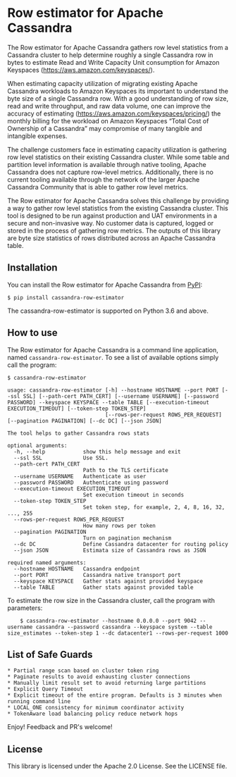 # Row estimator for Apache Cassandra

The Row estimator for Apache Cassandra gathers row level statistics from a Cassandra cluster to help determine roughly a single Cassandra row in bytes to estimate  Read and Write Capacity Unit consumption for Amazon Keyspaces (https://aws.amazon.com/keyspaces/).

When estimating capacity utilization of migrating existing Apache Cassandra workloads to Amazon Keyspaces its important to understand the byte size of a single Cassandra row. With a good understanding of row size, read and write throughput, and raw data volume, one can improve the accuracy of estimating (https://aws.amazon.com/keyspaces/pricing/) the monthly billing for the workload on Amazon Keyspaces “Total Cost of Ownership of a Cassandra” may compromise of many tangible and intangible expenses. 

The challenge customers face in estimating capacity utilization is gathering row level statistics on their existing Cassandra cluster. While some table and partition level information is available through native tooling, Apache Cassandra does not capture row-level metrics. Additionally, there is no current tooling available through the network of the larger Apache Cassandra Community that is able to gather row level metrics.

The Row estimator for Apache Cassandra solves this challenge by providing a way to gather row level statistics from the existing Cassandra cluster. This tool is designed to be run against production and UAT environments in a secure and non-invasive way. No customer data is captured, logged or stored in the process of gathering row metrics. The outputs of this library are byte size statistics of rows distributed across an Apache Cassandra table. 

## Installation

You can install the Row estimator for Apache Cassandra from [PyPI](https://pypi.org/project/row-estimator-for-apache-cassandra/):

```
$ pip install cassandra-row-estimator
```

The cassandra-row-estimator is supported on Python 3.6 and above.

## How to use

The Row estimator for Apache Cassandra is a command line application, named `cassandra-row-estimator`. To see a list of available options simply call the program:

```
$ cassandra-row-estimator

usage: cassandra-row-estimator [-h] --hostname HOSTNAME --port PORT [--ssl SSL] [--path-cert PATH_CERT] [--username USERNAME] [--password PASSWORD] --keyspace KEYSPACE --table TABLE [--execution-timeout EXECUTION_TIMEOUT] [--token-step TOKEN_STEP]
                               [--rows-per-request ROWS_PER_REQUEST] [--pagination PAGINATION] [--dc DC] [--json JSON]

The tool helps to gather Cassandra rows stats

optional arguments:
  -h, --help            show this help message and exit
  --ssl SSL             Use SSL.
  --path-cert PATH_CERT
                        Path to the TLS certificate
  --username USERNAME   Authenticate as user
  --password PASSWORD   Authenticate using password
  --execution-timeout EXECUTION_TIMEOUT
                        Set execution timeout in seconds
  --token-step TOKEN_STEP
                        Set token step, for example, 2, 4, 8, 16, 32, ..., 255
  --rows-per-request ROWS_PER_REQUEST
                        How many rows per token
  --pagination PAGINATION
                        Turn on pagination mechanism
  --dc DC               Define Cassandra datacenter for routing policy
  --json JSON           Estimata size of Cassandra rows as JSON

required named arguments:
  --hostname HOSTNAME   Cassandra endpoint
  --port PORT           Cassandra native transport port
  --keyspace KEYSPACE   Gather stats against provided keyspace
  --table TABLE         Gather stats against provided table

```

To estimate the row size in the Cassandra cluster, call the program with parameters:

```
	$ cassandra-row-estimator --hostname 0.0.0.0 --port 9042 --username cassandra --password cassandra --keyspace system --table size_estimates --token-step 1 --dc datacenter1 --rows-per-request 1000 
```

## List of Safe Guards

    * Partial range scan based on cluster token ring
    * Paginate results to avoid exhausting cluster connections
    * Manually limit result set to avoid returning large partitions
    * Explicit Query Timeout
    * Explicit timeout of the entire program. Defaults is 3 minutes when running command line
    * LOCAL_ONE consistency for minimum coordinator activity
    * TokenAware load balancing policy reduce network hops

Enjoy! Feedback and PR's welcome!

## License

This library is licensed under the Apache 2.0 License. See the LICENSE file.
